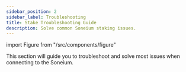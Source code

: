 ```yaml
---
sidebar_position: 2
sidebar_label: Troubleshooting
title: Stake Troubleshooting Guide
description: Solve common Soneium staking issues.
---
```


import Figure from "/src/components/figure"

This section will guide you to troubleshoot and solve most issues when connecting to the Soneium.